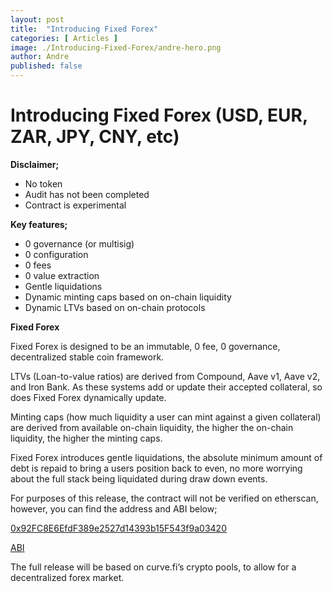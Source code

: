 ```yaml
---
layout: post
title:  "Introducing Fixed Forex"
categories: [ Articles ]
image: ./Introducing-Fixed-Forex/andre-hero.png
author: Andre
published: false
---
```


# Introducing Fixed Forex (USD, EUR, ZAR, JPY, CNY, etc)

**Disclaimer;**

- No token
- Audit has not been completed
- Contract is experimental

**Key features;**

- 0 governance (or multisig)
- 0 configuration
- 0 fees
- 0 value extraction
- Gentle liquidations
- Dynamic minting caps based on on-chain liquidity
- Dynamic LTVs based on on-chain protocols

**Fixed Forex**

Fixed Forex is designed to be an immutable, 0 fee, 0 governance, decentralized stable coin framework.

LTVs (Loan-to-value ratios) are derived from Compound, Aave v1, Aave v2, and Iron Bank. As these systems add or update their accepted collateral, so does Fixed Forex dynamically update.

Minting caps (how much liquidity a user can mint against a given collateral) are derived from available on-chain liquidity, the higher the on-chain liquidity, the higher the minting caps.

Fixed Forex introduces gentle liquidations, the absolute minimum amount of debt is repaid to bring a users position back to even, no more worrying about the full stack being liquidated during draw down events.

For purposes of this release, the contract will not be verified on etherscan, however, you can find the address and ABI below;

[0x92FC8E6EfdF389e2527d14393b15F543f9a03420](https://etherscan.io/address/0x92fc8e6efdf389e2527d14393b15f543f9a03420)

[ABI](https://gist.github.com/andrecronje/4ce11e8603a7f61af4619a86647db1d4)

The full release will be based on curve.fi’s crypto pools, to allow for a decentralized forex market.
